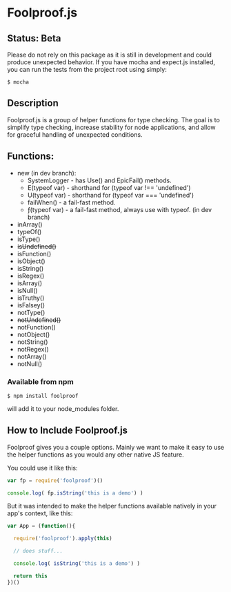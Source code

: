 Foolproof.js
==============

## Status: Beta

Please do not rely on this package as it is still in development
and could produce unexpected behavior. If you have mocha and expect.js
installed, you can run the tests from the project root using simply:
```
$ mocha
```

## Description

Foolproof.js is a group of helper functions for type checking.
The goal is to simplify type checking, increase stability for
node applications, and allow for graceful handling of unexpected
conditions.

## Functions:

* new (in dev branch):
  * SystemLogger - has Use() and EpicFail() methods.
  * E(typeof var) - shorthand for (typeof var !== 'undefined')
  * U(typeof var) - shorthand for (typeof var === 'undefined')
  * failWhen() - a fail-fast method.
  * ƒ(typeof var) - a fail-fast method, always use with typeof. (in dev branch)
* inArray()
* typeOf()
* isType()
* ~~isUndefined()~~
* isFunction()
* isObject()
* isString()
* isRegex()
* isArray()
* isNull()
* isTruthy()
* isFalsey()
* notType()
* ~~notUndefined()~~
* notFunction()
* notObject()
* notString()
* notRegex()
* notArray()
* notNull()



### Available from npm
`$ npm install foolproof`

will add it to your node_modules folder.


How to Include Foolproof.js
-----------------------------

Foolproof gives you a couple options. Mainly we want to make it
easy to use the helper functions as you would any other native JS
feature.

You could use it like this:

```js
var fp = require('foolproof')()

console.log( fp.isString('this is a demo') )
```

But it was intended to make the helper functions available natively
in your app's context, like this:

```js
var App = (function(){

  require('foolproof').apply(this)

  // does stuff...

  console.log( isString('this is a demo') )

  return this
})()
```
